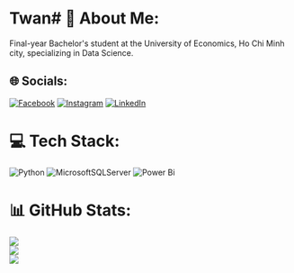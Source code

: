 # Twan# 💫 About Me:
Final-year Bachelor's student at the University of Economics, Ho Chi Minh city, specializing in Data Science.


## 🌐 Socials:
[![Facebook](https://img.shields.io/badge/Facebook-%231877F2.svg?logo=Facebook&logoColor=white)](https://facebook.com/toannguyen03) [![Instagram](https://img.shields.io/badge/Instagram-%23E4405F.svg?logo=Instagram&logoColor=white)](https://instagram.com/n_d_twan) [![LinkedIn](https://img.shields.io/badge/LinkedIn-%230077B5.svg?logo=linkedin&logoColor=white)](https://linkedin.com/in/NguyenDinhToan) 

# 💻 Tech Stack:
![Python](https://img.shields.io/badge/python-3670A0?style=for-the-badge&logo=python&logoColor=ffdd54) ![MicrosoftSQLServer](https://img.shields.io/badge/Microsoft%20SQL%20Server-CC2927?style=for-the-badge&logo=microsoft%20sql%20server&logoColor=white) ![Power Bi](https://img.shields.io/badge/power_bi-F2C811?style=for-the-badge&logo=powerbi&logoColor=black)
# 📊 GitHub Stats:
![](https://github-readme-stats.vercel.app/api?username=Kudasai03&theme=tokyonight&hide_border=true&include_all_commits=false&count_private=false)<br/>
![](https://github-readme-streak-stats.herokuapp.com/?user=Kudasai03&theme=tokyonight&hide_border=true)<br/>
![](https://github-readme-stats.vercel.app/api/top-langs/?username=Kudasai03&theme=tokyonight&hide_border=true&include_all_commits=false&count_private=false&layout=compact)

<!-- Proudly created with GPRM ( https://gprm.itsvg.in ) -->
